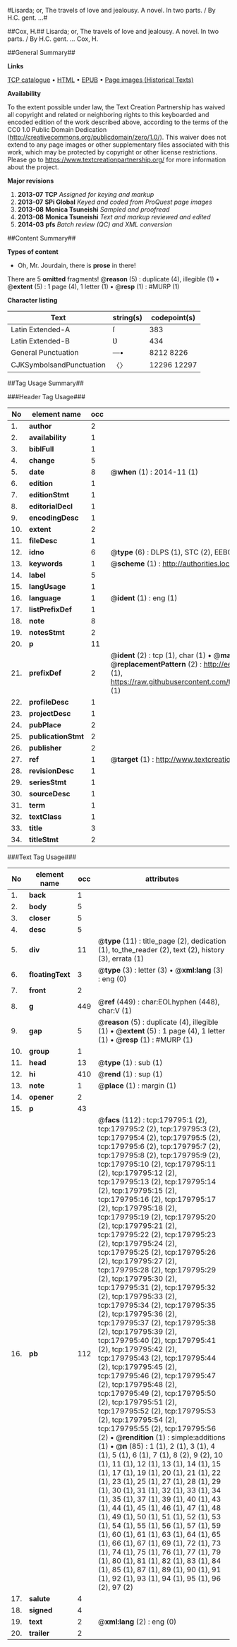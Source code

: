 #Lisarda; or, The travels of love and jealousy. A novel. In two parts. / By H.C. gent. ...#

##Cox, H.##
Lisarda; or, The travels of love and jealousy. A novel. In two parts. / By H.C. gent. ...
Cox, H.

##General Summary##

**Links**

[TCP catalogue](http://www.ota.ox.ac.uk/tcp/)  • 
[HTML](http://tei.it.ox.ac.uk/tcp/Texts-HTML/free/B02/B02450.html)  • 
[EPUB](http://tei.it.ox.ac.uk/tcp/Texts-EPUB/free/B02/B02450.epub) • 
[Page images (Historical Texts)](https://historicaltexts.jisc.ac.uk/eebo-53299021e)

**Availability**

To the extent possible under law, the Text Creation Partnership has waived all copyright and related or neighboring rights to this keyboarded and encoded edition of the work described above, according to the terms of the CC0 1.0 Public Domain Dedication (http://creativecommons.org/publicdomain/zero/1.0/). This waiver does not extend to any page images or other supplementary files associated with this work, which may be protected by copyright or other license restrictions. Please go to https://www.textcreationpartnership.org/ for more information about the project.

**Major revisions**

1. __2013-07__ __TCP__ *Assigned for keying and markup*
1. __2013-07__ __SPi Global__ *Keyed and coded from ProQuest page images*
1. __2013-08__ __Monica Tsuneishi__ *Sampled and proofread*
1. __2013-08__ __Monica Tsuneishi__ *Text and markup reviewed and edited*
1. __2014-03__ __pfs__ *Batch review (QC) and XML conversion*

##Content Summary##

**Types of content**

  * Oh, Mr. Jourdain, there is **prose** in there!

There are 5 **omitted** fragments! 
 @__reason__ (5) : duplicate (4), illegible (1)  •  @__extent__ (5) : 1 page (4), 1 letter (1)  •  @__resp__ (1) : #MURP (1)

**Character listing**


|Text|string(s)|codepoint(s)|
|---|---|---|
|Latin Extended-A|ſ|383|
|Latin Extended-B|Ʋ|434|
|General Punctuation|—•|8212 8226|
|CJKSymbolsandPunctuation|〈〉|12296 12297|

##Tag Usage Summary##

###Header Tag Usage###

|No|element name|occ|attributes|
|---|---|---|---|
|1.|__author__|2||
|2.|__availability__|1||
|3.|__biblFull__|1||
|4.|__change__|5||
|5.|__date__|8| @__when__ (1) : 2014-11 (1)|
|6.|__edition__|1||
|7.|__editionStmt__|1||
|8.|__editorialDecl__|1||
|9.|__encodingDesc__|1||
|10.|__extent__|2||
|11.|__fileDesc__|1||
|12.|__idno__|6| @__type__ (6) : DLPS (1), STC (2), EEBO-CITATION (1), OCLC (1), VID (1)|
|13.|__keywords__|1| @__scheme__ (1) : http://authorities.loc.gov/ (1)|
|14.|__label__|5||
|15.|__langUsage__|1||
|16.|__language__|1| @__ident__ (1) : eng (1)|
|17.|__listPrefixDef__|1||
|18.|__note__|8||
|19.|__notesStmt__|2||
|20.|__p__|11||
|21.|__prefixDef__|2| @__ident__ (2) : tcp (1), char (1)  •  @__matchPattern__ (2) : ([0-9\-]+):([0-9IVX]+) (1), (.+) (1)  •  @__replacementPattern__ (2) : http://eebo.chadwyck.com/downloadtiff?vid=$1&page=$2 (1), https://raw.githubusercontent.com/textcreationpartnership/Texts/master/tcpchars.xml#$1 (1)|
|22.|__profileDesc__|1||
|23.|__projectDesc__|1||
|24.|__pubPlace__|2||
|25.|__publicationStmt__|2||
|26.|__publisher__|2||
|27.|__ref__|1| @__target__ (1) : http://www.textcreationpartnership.org/docs/. (1)|
|28.|__revisionDesc__|1||
|29.|__seriesStmt__|1||
|30.|__sourceDesc__|1||
|31.|__term__|1||
|32.|__textClass__|1||
|33.|__title__|3||
|34.|__titleStmt__|2||


###Text Tag Usage###

|No|element name|occ|attributes|
|---|---|---|---|
|1.|__back__|1||
|2.|__body__|5||
|3.|__closer__|5||
|4.|__desc__|5||
|5.|__div__|11| @__type__ (11) : title_page (2), dedication (1), to_the_reader (2), text (2), history (3), errata (1)|
|6.|__floatingText__|3| @__type__ (3) : letter (3)  •  @__xml:lang__ (3) : eng (0)|
|7.|__front__|2||
|8.|__g__|449| @__ref__ (449) : char:EOLhyphen (448), char:V (1)|
|9.|__gap__|5| @__reason__ (5) : duplicate (4), illegible (1)  •  @__extent__ (5) : 1 page (4), 1 letter (1)  •  @__resp__ (1) : #MURP (1)|
|10.|__group__|1||
|11.|__head__|13| @__type__ (1) : sub (1)|
|12.|__hi__|410| @__rend__ (1) : sup (1)|
|13.|__note__|1| @__place__ (1) : margin (1)|
|14.|__opener__|2||
|15.|__p__|43||
|16.|__pb__|112| @__facs__ (112) : tcp:179795:1 (2), tcp:179795:2 (2), tcp:179795:3 (2), tcp:179795:4 (2), tcp:179795:5 (2), tcp:179795:6 (2), tcp:179795:7 (2), tcp:179795:8 (2), tcp:179795:9 (2), tcp:179795:10 (2), tcp:179795:11 (2), tcp:179795:12 (2), tcp:179795:13 (2), tcp:179795:14 (2), tcp:179795:15 (2), tcp:179795:16 (2), tcp:179795:17 (2), tcp:179795:18 (2), tcp:179795:19 (2), tcp:179795:20 (2), tcp:179795:21 (2), tcp:179795:22 (2), tcp:179795:23 (2), tcp:179795:24 (2), tcp:179795:25 (2), tcp:179795:26 (2), tcp:179795:27 (2), tcp:179795:28 (2), tcp:179795:29 (2), tcp:179795:30 (2), tcp:179795:31 (2), tcp:179795:32 (2), tcp:179795:33 (2), tcp:179795:34 (2), tcp:179795:35 (2), tcp:179795:36 (2), tcp:179795:37 (2), tcp:179795:38 (2), tcp:179795:39 (2), tcp:179795:40 (2), tcp:179795:41 (2), tcp:179795:42 (2), tcp:179795:43 (2), tcp:179795:44 (2), tcp:179795:45 (2), tcp:179795:46 (2), tcp:179795:47 (2), tcp:179795:48 (2), tcp:179795:49 (2), tcp:179795:50 (2), tcp:179795:51 (2), tcp:179795:52 (2), tcp:179795:53 (2), tcp:179795:54 (2), tcp:179795:55 (2), tcp:179795:56 (2)  •  @__rendition__ (1) : simple:additions (1)  •  @__n__ (85) : 1 (1), 2 (1), 3 (1), 4 (1), 5 (1), 6 (1), 7 (1), 8 (2), 9 (2), 10 (1), 11 (1), 12 (1), 13 (1), 14 (1), 15 (1), 17 (1), 19 (1), 20 (1), 21 (1), 22 (1), 23 (1), 25 (1), 27 (1), 28 (1), 29 (1), 30 (1), 31 (1), 32 (1), 33 (1), 34 (1), 35 (1), 37 (1), 39 (1), 40 (1), 43 (1), 44 (1), 45 (1), 46 (1), 47 (1), 48 (1), 49 (1), 50 (1), 51 (1), 52 (1), 53 (1), 54 (1), 55 (1), 56 (1), 57 (1), 59 (1), 60 (1), 61 (1), 63 (1), 64 (1), 65 (1), 66 (1), 67 (1), 69 (1), 72 (1), 73 (1), 74 (1), 75 (1), 76 (1), 77 (1), 79 (1), 80 (1), 81 (1), 82 (1), 83 (1), 84 (1), 85 (1), 87 (1), 89 (1), 90 (1), 91 (1), 92 (1), 93 (1), 94 (1), 95 (1), 96 (2), 97 (2)|
|17.|__salute__|4||
|18.|__signed__|4||
|19.|__text__|2| @__xml:lang__ (2) : eng (0)|
|20.|__trailer__|2||
